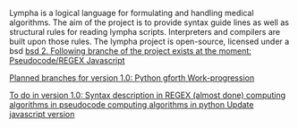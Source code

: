 <span class="sc">Lympha</span> is a logical language for formulating and handling medical algorithms. The aim of the project is to provide syntax guide lines as well as structural rules for reading <span class="sc">lympha</span> scripts. Interpreters and compilers are built upon those rules. The <span class="sc">lympha</span> project is open-source, licensed under a bsd <a href="http://opensource.org/licenses/BSD-2-Clause"><span class=sc>bsd 2</span>. Following branche of the project exists at the moment:
Pseudocode/REGEX
Javascript

Planned branches for version 1.0:
Python
gforth
Work-progression

To do in version 1.0:
Syntax description in REGEX (almost done)
computing algorithms in pseudocode 
computing algorithms in python
Update javascript version

